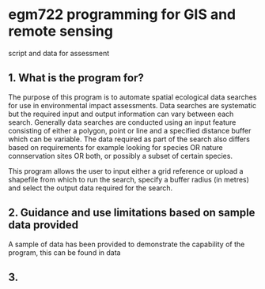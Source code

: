 # egm722 programming for GIS and remote sensing
script and data for assessment

## 1. What is the program for?
The purpose of this program is to automate spatial ecological data searches for use in environmental impact assessments. Data searches are systematic but the required input and output information can vary between each search. Generally data searches are conducted using an input feature consisting of either a polygon, point or line and a specified distance buffer which can be variable. The data required as part of the search also differs based on requirements for example looking for species OR nature connservation sites OR both, or possibly a subset of certain species.

This program allows the user to input either a grid reference or upload a shapefile from which to run the search, specify a buffer radius (in metres) and select the output data required for the search.

## 2. Guidance and use limitations based on sample data provided

A sample of data has been provided to demonstrate the capability of the program, this can be found in data

## 3. 
